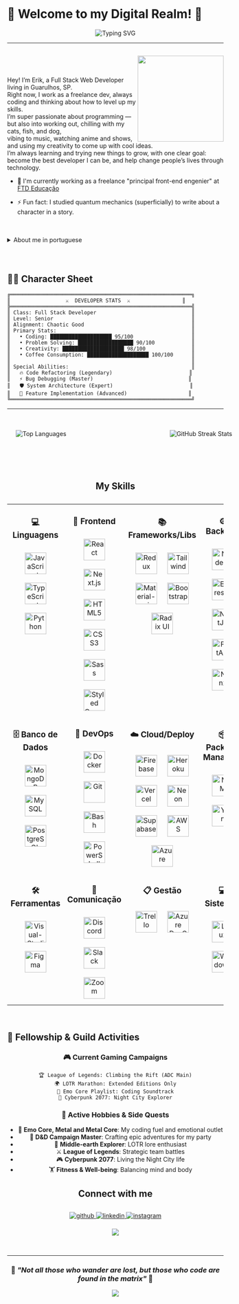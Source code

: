 # 🌟 Welcome to my Digital Realm! 🌟

<div align="center">
  <img src="https://readme-typing-svg.herokuapp.com?font=Fira+Code&pause=1000&color=00D9FF&center=true&vCenter=true&width=435&lines=Full+Stack+Developer;RPG+%26+D%26D+Enthusiast;Code+Wizard+%26+Tech+Samurai;Night+City+Survivor;Welcome+to+my+digital+realm!" alt="Typing SVG" />
</div>

---

##
<div>
<img id="imgEu" align="right" width="200px" src="https://i.ibb.co/wg3cB79/1637217851330-1-removebg-preview.png">

</br>
</br>

<section>
<p>Hey! I’m Erik, a Full Stack Web Developer living in Guarulhos, SP.<br/>
Right now, I work as a freelance dev, always coding and thinking about how to level up my skills. <br/>
I’m super passionate about programming — but also into working out, chilling with my cats, fish, and dog, <br/> vibing to music, watching anime and shows, and using my creativity to come up with cool ideas.<br/>
I’m always learning and trying new things to grow, with one clear goal: become the best developer I can be, and help change people’s lives through technology. </p>

- 🔭 I'm currently working as a freelance "principal front-end engenier" at [FTD Educação](https://ftd.com.br/)

- ⚡ Fun fact: I studied quantum mechanics (superficially) to write about a character in a story.
<br/>
<br/>

<details>
<br/>
<summary>About me in portuguese</summary>
<p>Oi! Eu sou o Erik, Desenvolvedor Web Full Stack de Guarulhos, SP. <br/>
Moro em Guarulhos/SP. <br/>
No momento, estou trabalhando como dev freelancer, sempre metido em algum projeto e tentando evoluir minhas skills. <br/>
Amo programar — mas também curto academia, meus gatos, peixes e minha cachorra, ouvir música, ver anime e série, e usar a criatividade pra pensar em ideias maneiras. <br/>
Tô sempre aprendendo e explorando coisas novas pra crescer como desenvolvedor, com um objetivo bem claro: me tornar o melhor dev que eu puder e usar a tecnologia pra mudar a vida das pessoas. </p>

- 🔭 Estou atualmente trabalhando como desenvolvedor freelancer "Engenheiro de software especialista em front-end" na [FTD Educação](https://ftd.com.br/)

- ⚡ Fato curioso: Estudei mecanica quantica(superficialmente) para escrever sobre um personagem de uma história

</details>

###

<br/>

## 🧙‍♂️ Character Sheet

```
╔═══════════════════════════════════════════════════════════╗
║                  ⚔️  DEVELOPER STATS  ⚔️                 ║
╠═══════════════════════════════════════════════════════════╣
║ Class: Full Stack Developer                               ║
║ Level: Senior                                             ║
║ Alignment: Chaotic Good                                   ║
║ Primary Stats:                                            ║
║   • Coding: ████████████████████ 95/100                   ║
║   • Problem Solving: ██████████████████ 90/100            ║
║   • Creativity: ████████████████████ 98/100               ║
║   • Coffee Consumption: ████████████████████ 100/100      ║
║                                                           ║
║ Special Abilities:                                        ║
║   🔥 Code Refactoring (Legendary)                         ║
║   ⚡ Bug Debugging (Master)                               ║
║   🛡️ System Architecture (Expert)                         ║
║   🎯 Feature Implementation (Advanced)                    ║
╚═══════════════════════════════════════════════════════════╝
```

---

##

<div style="
  display: flex; 
  justify-content: space-between; 
  align-items: center; 
  flex-wrap: wrap; 
  gap: 40px;
  max-width: 900px;
  width: 100%;
  margin: 0 auto;
  padding: 20px;
">
  <img 
    src="https://github-readme-stats.vercel.app/api/top-langs/?username=Erik-EFL&&layout=compact&langs_count=7&theme=material-palenight" 
    alt="Top Languages"
    style="height: auto;"
  />
  <img 
    src="https://github-readme-streak-stats.herokuapp.com/?user=erik-efl&&theme=material-palenight" 
    alt="GitHub Streak Stats"
    style="height: auto;"
  />
</div>

</br>
</br>
</br>

##
<h1 align="center">My Skills</h1>

##

<table>
<tr>
<td valign="top" width="25%" align="center">

### 💻 Linguagens
<div align="center">
<img style="margin: 10px" src="https://img.icons8.com/color/452/javascript--v1.png" alt="JavaScript" height="50" title="JavaScript"  />
<img style="margin: 10px" src="https://img.icons8.com/color/452/typescript.png" alt="TypeScript" height="50" title="TypeScript"  />
<img style="margin: 10px" src="https://img.icons8.com/color/452/python--v1.png" alt="Python" height="50" title="Python" />
</div>

</td>
<td valign="top" width="25%" align="center">

### 🎨 Frontend
<div align="center">
<img style="margin: 10px" src="https://cdn.jsdelivr.net/gh/devicons/devicon/icons/react/react-original.svg" alt="React" height="50" title="React"   />
<img style="margin: 10px" src="https://cdn.jsdelivr.net/gh/devicons/devicon/icons/nextjs/nextjs-original.svg" alt="Next.js" height="50" title="Next.js" />
<img style="margin: 10px" src="https://img.icons8.com/color/452/html-5--v1.png" alt="HTML5" height="50" title="HTML5" />
<img style="margin: 10px" src="https://img.icons8.com/color/452/css3.png" alt="CSS3" height="50" title="CSS3"   />
<img style="margin: 10px" src="https://img.icons8.com/color/452/sass.png" alt="Sass" height="50" title="Sass"  />
<img style="margin: 10px" src="https://styled-components.com/logo.png" alt="Styled Components" height="50" title="Styled Components" />
</div>

</td>
<td valign="top" width="25%" align="center">

### 📚 Frameworks/Libs
<div align="center">
<img style="margin: 10px" src="https://img.icons8.com/color/452/redux.png" alt="Redux" height="50" title="Redux"  />
<img style="margin: 10px" src="https://img.icons8.com/color/452/tailwindcss.png" alt="Tailwind" height="50" title="Tailwind" />
<img style="margin: 10px" src="https://img.icons8.com/color/452/material-ui.png" alt="Material-ui" height="50" title="Material-ui" />
<img style="margin: 10px" src="https://img.icons8.com/color/452/bootstrap.png" alt="Bootstrap" height="50" title="Bootstrap"   />
<img style="margin: 10px" src="https://avatars.githubusercontent.com/u/75042455?s=200&v=4" alt="Radix UI" height="50" title="Radix UI" />
</div>

</td>
<td valign="top" width="25%" align="center">

### ⚙️ Backend
<div align="center">
<img style="margin: 10px" src="https://cdn.jsdelivr.net/gh/devicons/devicon/icons/nodejs/nodejs-original.svg" alt="Node.js" height="50" title="Node.js" />
<img style="margin: 10px" src="https://cdn.jsdelivr.net/gh/devicons/devicon/icons/express/express-original.svg" alt="Express.js" height="50" title="Express.js" />
<img style="margin: 10px" src="https://cdn.jsdelivr.net/gh/devicons/devicon/icons/nestjs/nestjs-original.svg" alt="NestJS" height="50" title="NestJS" />
<img style="margin: 10px" src="https://cdn.jsdelivr.net/gh/devicons/devicon/icons/fastapi/fastapi-original.svg" alt="FastAPI" height="50" title="FastAPI" />
<img style="margin: 10px" src="https://img.icons8.com/color/452/nginx.png" alt="Nginx" height="50" title="Nginx" />
</div>

</td>
</tr>

<tr>
<td valign="top" width="25%" align="center">

### 🗄️ Banco de Dados
<div align="center">
<img style="margin: 10px" src="https://img.icons8.com/color/452/mongodb.png" alt="MongoDB" height="50" title="MongoDB" />
<img style="margin: 10px" src="https://img.icons8.com/color/452/mysql-logo.png" alt="MySQL" height="50" title="MySQL" />
<img style="margin: 10px" src="https://cdn.jsdelivr.net/gh/devicons/devicon/icons/postgresql/postgresql-original.svg" alt="PostgreSQL" height="50" title="PostgreSQL" />
</div>

</td>
<td valign="top" width="25%" align="center">

### 🚀 DevOps
<div align="center">
<img style="margin: 10px" src="https://img.icons8.com/color/452/docker.png" alt="Docker" height="50" title="Docker" />
<img style="margin: 10px" src="https://img.icons8.com/color/452/git.png" alt="Git" height="50" title="Git" />
<img style="margin: 10px" src="https://img.icons8.com/color/452/bash.png" alt="Bash" height="50" title="Bash" />
<img style="margin: 10px" src="https://profilinator.rishav.dev/skills-assets/powershell.png" alt="PowerShell" height="50" title="PowerShell" />
</div>

</td>
<td valign="top" width="25%" align="center">

### ☁️ Cloud/Deploy
<div align="center">
<img style="margin: 10px" src="https://img.icons8.com/color/452/google-firebase-console.png" alt="Firebase" height="50" title="Firebase" />
<img style="margin: 10px" src="https://img.icons8.com/color/452/heroku.png" alt="Heroku" height="50" title="Heroku" />
<img style="margin: 10px" src="https://www.svgrepo.com/show/327408/logo-vercel.svg" alt="Vercel" height="50" title="Vercel" />
<img style="margin: 10px" src="https://avatars.githubusercontent.com/u/77715796?s=200&v=4" alt="Neon" height="50" title="Neon" />
<img style="margin: 10px" src="https://avatars.githubusercontent.com/u/54469796?s=200&v=4" alt="Supabase" height="50" title="Supabase" />
<img style="margin: 10px" src="https://img.icons8.com/color/452/amazon-web-services.png" alt="AWS" height="50" title="AWS" />
<img style="margin: 10px" src="https://img.icons8.com/color/452/azure-1.png" alt="Azure" height="50" title="Azure" />
</div>

</td>
<td valign="top" width="25%" align="center">

### 📦 Package Managers
<div align="center">
<img style="margin: 10px" src="https://img.icons8.com/color/452/npm.png" alt="NPM" height="50" title="NPM" />
<img style="margin: 10px" src="https://cdn.jsdelivr.net/gh/devicons/devicon/icons/yarn/yarn-original.svg" alt="Yarn" height="50" title="Yarn" />
</div>

</td>
</tr>

<tr>
<td valign="top" width="25%" align="center">

### 🛠️ Ferramentas
<div align="center">
<img style="margin: 10px" src="https://img.icons8.com/color/452/visual-studio-code-2019.png" alt="Visual-Studio-Code" height="50" title="Visual-Studio-Code" />
<img style="margin: 10px" src="https://img.icons8.com/color/452/figma--v1.png" alt="Figma" height="50" title="Figma" />
</div>

</td>
<td valign="top" width="25%" align="center">

### 💬 Comunicação
<div align="center">
<img style="margin: 10px" src="https://img.icons8.com/color/452/discord-logo.png" alt="Discord" height="50" title="Discord" />
<img style="margin: 10px" src="https://img.icons8.com/color/452/slack-new.png" alt="Slack" height="50" title="Slack" />
<img style="margin: 10px" src="https://img.icons8.com/color/452/zoom.png" alt="Zoom" height="50" title="Zoom" />
</div>

</td>
<td valign="top" width="25%" align="center">

### 📋 Gestão
<div align="center">
<img style="margin: 10px" src="https://img.icons8.com/color/452/trello.png" alt="Trello" height="50" title="Trello" />
<img style="margin: 10px" src="https://img.icons8.com/color/452/azure-1.png" alt="Azure DevOps" height="50" title="Azure DevOps" />
</div>

</td>
<td valign="top" width="25%" align="center">

### 💻 Sistemas
<div align="center">
<img style="margin: 10px" src="https://cdn.jsdelivr.net/gh/devicons/devicon/icons/linux/linux-original.svg" alt="Linux" height="50" title="Linux" />
<img style="margin: 10px" src="https://img.icons8.com/color/452/windows-10.png" alt="Windows" height="50" title="Windows" />
</div>

</td>
</tr>
</table>

<br/>

## 🌟 Fellowship & Guild Activities

<div align="center">

### 🎮 **Current Gaming Campaigns**
```
🏆 League of Legends: Climbing the Rift (ADC Main)
🌍 LOTR Marathon: Extended Editions Only
🎵 Emo Core Playlist: Coding Soundtrack
🤖 Cyberpunk 2077: Night City Explorer
```

### 🎯 **Active Hobbies & Side Quests**
- 🎸 **Emo Core, Metal and Metal Core**: My coding fuel and emotional outlet
- 🐉 **D&D Campaign Master**: Crafting epic adventures for my party
- 🌋 **Middle-earth Explorer**: LOTR lore enthusiast
- ⚔️ **League of Legends**: Strategic team battles
- 🎮 **Cyberpunk 2077**: Living the Night City life
- 🏋️ **Fitness & Well-being**: Balancing mind and body

</div>

##
<h1 align="center">Connect with me</h1>

##

<div align="center">
<a href="https://github.com/https://github.com/Erik-EFL" target="_blank">
<img src=https://img.shields.io/badge/github-%2324292e.svg?&style=for-the-badge&logo=github&logoColor=white alt=github style="margin-bottom: 5px;" />
</a>
<a href="https://www.linkedin.com/in/erikferreiralima/" target="_blank">
<img src=https://img.shields.io/badge/linkedin-%231E77B5.svg?&style=for-the-badge&logo=linkedin&logoColor=white alt=linkedin style="margin-bottom: 5px;" />
</a>
<a href="https://instagram.com/https://www.instagram.com/oi.erik.lima/" target="_blank">
<img src=https://img.shields.io/badge/instagram-%23000000.svg?&style=for-the-badge&logo=instagram&logoColor=white alt=instagram style="margin-bottom: 5px;" />
</a>
</div>

<br/>

<div align="center">
<img src="https://komarev.com/ghpvc/?username=erik-efl&&style=flat-square" align="center" />
</div>

<br/>

##
---

<div align="center">

### 💎 *"Not all those who wander are lost, but those who code are found in the matrix"* 💎

<img src="https://capsule-render.vercel.app/api?type=waving&color=gradient&height=100&section=footer&text=May%20your%20code%20be%20bug-free%20and%20your%20coffee%20strong!&fontSize=16&fontColor=fff"/>

</div>

